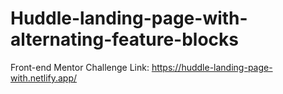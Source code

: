 # Huddle-landing-page-with-alternating-feature-blocks
Front-end Mentor Challenge
Link: https://huddle-landing-page-with.netlify.app/
